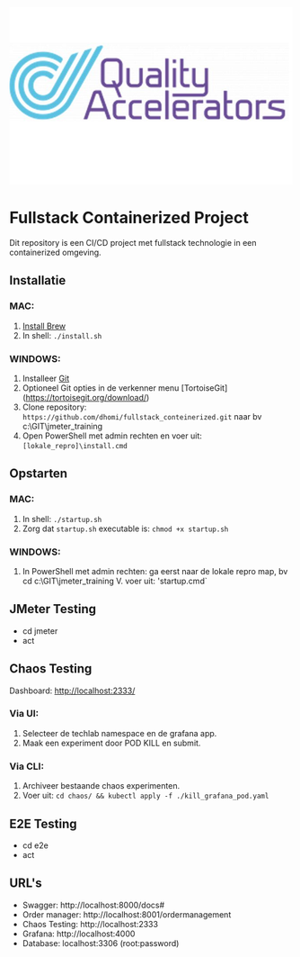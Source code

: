 ![logo](frontend-django/myproject/myapp/static/qa-logo.png)

# Fullstack Containerized Project

Dit repository is een CI/CD project met fullstack technologie in een containerized omgeving.

## Installatie
### MAC:
1. [Install Brew](https://docs.brew.sh/Installation)
2. In shell: `./install.sh`

### WINDOWS:
1. Installeer [Git](https://git-scm.com/downloads)
2. Optioneel Git opties in de verkenner menu [TortoiseGit] (https://tortoisegit.org/download/)
3. Clone repository: `https://github.com/dhomi/fullstack_conteinerized.git` naar bv c:\GIT\jmeter_training
4. Open PowerShell met admin rechten en voer uit: `[lokale_repro]\install.cmd`

## Opstarten
### MAC:
1. In shell: `./startup.sh`
2. Zorg dat `startup.sh` executable is: `chmod +x startup.sh`

### WINDOWS:
1. In PowerShell met admin rechten: ga eerst naar de lokale repro map, bv cd c:\GIT\jmeter_training
V. voer uit: 'startup.cmd`

## JMeter Testing
- cd jmeter
- act

## Chaos Testing
Dashboard: [http://localhost:2333/](http://localhost:2333/)

### Via UI:
1. Selecteer de techlab namespace en de grafana app.
2. Maak een experiment door POD KILL en submit.

### Via CLI:
1. Archiveer bestaande chaos experimenten.
2. Voer uit: `cd chaos/ && kubectl apply -f ./kill_grafana_pod.yaml`

## E2E Testing
- cd e2e
- act

## URL's
- Swagger: http://localhost:8000/docs#
- Order manager: http://localhost:8001/ordermanagement
- Chaos Testing: http://localhost:2333
- Grafana: http://localhost:4000
- Database: localhost:3306 (root:password)
